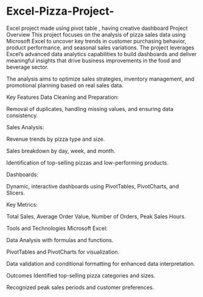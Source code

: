 # Excel-Pizza-Project-
Excel project made using pivot table , having creative dashboard 
Project Overview
This project focuses on the analysis of pizza sales data using Microsoft Excel to uncover key trends in customer purchasing behavior, product performance, and seasonal sales variations.
The project leverages Excel’s advanced data analytics capabilities to build dashboards and deliver meaningful insights that drive business improvements in the food and beverage sector.

The analysis aims to optimize sales strategies, inventory management, and promotional planning based on real sales data.

Key Features
Data Cleaning and Preparation:

Removal of duplicates, handling missing values, and ensuring data consistency.

Sales Analysis:

Revenue trends by pizza type and size.

Sales breakdown by day, week, and month.

Identification of top-selling pizzas and low-performing products.

Dashboards:

Dynamic, interactive dashboards using PivotTables, PivotCharts, and Slicers.

Key Metrics:

Total Sales, Average Order Value, Number of Orders, Peak Sales Hours.

Tools and Technologies
Microsoft Excel:

Data Analysis with formulas and functions.

PivotTables and PivotCharts for visualization.

Data validation and conditional formatting for enhanced data interpretation.

Outcomes
Identified top-selling pizza categories and sizes.

Recognized peak sales periods and customer preferences.


